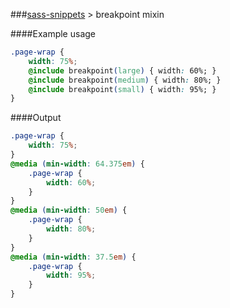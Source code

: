 ###[sass-snippets](./) > breakpoint mixin

####Example usage
```css
.page-wrap {
    width: 75%;
    @include breakpoint(large) { width: 60%; }
    @include breakpoint(medium) { width: 80%; }
    @include breakpoint(small) { width: 95%; }
}
```

####Output
```css
.page-wrap {
    width: 75%;
}
@media (min-width: 64.375em) {
    .page-wrap {
        width: 60%;
    }
}
@media (min-width: 50em) {
    .page-wrap {
        width: 80%;
    }
}
@media (min-width: 37.5em) {
    .page-wrap {
        width: 95%;
    }
}
```